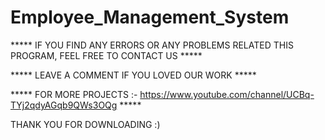 # Employee_Management_System
***** IF YOU FIND ANY ERRORS OR ANY PROBLEMS RELATED THIS PROGRAM, FEEL FREE TO CONTACT US *****  


***** LEAVE A COMMENT IF YOU LOVED OUR WORK *****


***** FOR MORE PROJECTS :- https://www.youtube.com/channel/UCBq-TYj2qdyAGqb9QWs3OQg *****


THANK YOU FOR DOWNLOADING :) 